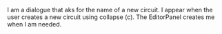 I am a dialogue that aks for the name of a new circuit. I appear when the user creates a new circuit using collapse (c).
The EditorPanel creates me when I am needed.
